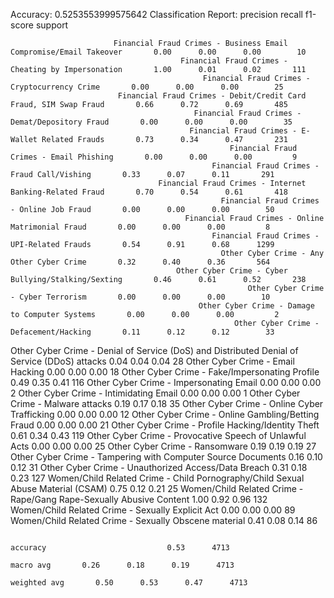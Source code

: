 Accuracy: 0.5253553999575642
Classification Report:
                                                                                              precision    recall  f1-score   support

                           Financial Fraud Crimes - Business Email Compromise/Email Takeover       0.00      0.00      0.00        10
                                          Financial Fraud Crimes - Cheating by Impersonation       1.00      0.01      0.02       111
                                               Financial Fraud Crimes - Cryptocurrency Crime       0.00      0.00      0.00        25
                            Financial Fraud Crimes - Debit/Credit Card Fraud, SIM Swap Fraud       0.66      0.72      0.69       485
                                             Financial Fraud Crimes - Demat/Depository Fraud       0.00      0.00      0.00        35
                                            Financial Fraud Crimes - E-Wallet Related Frauds       0.73      0.34      0.47       231
                                                     Financial Fraud Crimes - Email Phishing       0.00      0.00      0.00         9
                                                 Financial Fraud Crimes - Fraud Call/Vishing       0.33      0.07      0.11       291
                                     Financial Fraud Crimes - Internet Banking-Related Fraud       0.70      0.54      0.61       418
                                                   Financial Fraud Crimes - Online Job Fraud       0.00      0.00      0.00        50
                                           Financial Fraud Crimes - Online Matrimonial Fraud       0.00      0.00      0.00         8
                                                 Financial Fraud Crimes - UPI-Related Frauds       0.54      0.91      0.68      1299
                                                   Other Cyber Crime - Any Other Cyber Crime       0.32      0.40      0.36       564
                                         Other Cyber Crime - Cyber Bullying/Stalking/Sexting       0.46      0.61      0.52       238
                                                         Other Cyber Crime - Cyber Terrorism       0.00      0.00      0.00        10
                                              Other Cyber Crime - Damage to Computer Systems       0.00      0.00      0.00         2
                                                      Other Cyber Crime - Defacement/Hacking       0.11      0.12      0.12        33
Other Cyber Crime - Denial of Service (DoS) and Distributed Denial of Service (DDoS) attacks       0.04      0.04      0.04        28
                                                           Other Cyber Crime - Email Hacking       0.00      0.00      0.00        18
                                              Other Cyber Crime - Fake/Impersonating Profile       0.49      0.35      0.41       116
                                                     Other Cyber Crime - Impersonating Email       0.00      0.00      0.00         2
                                                      Other Cyber Crime - Intimidating Email       0.00      0.00      0.00         1
                                                         Other Cyber Crime - Malware attacks       0.19      0.17      0.18        35
                                                Other Cyber Crime - Online Cyber Trafficking       0.00      0.00      0.00        12
                                           Other Cyber Crime - Online Gambling/Betting Fraud       0.00      0.00      0.00        21
                                          Other Cyber Crime - Profile Hacking/Identity Theft       0.61      0.34      0.43       119
                                     Other Cyber Crime - Provocative Speech of Unlawful Acts       0.00      0.00      0.00        25
                                                              Other Cyber Crime - Ransomware       0.19      0.19      0.19        27
                                Other Cyber Crime - Tampering with Computer Source Documents       0.16      0.10      0.12        31
                                         Other Cyber Crime - Unauthorized Access/Data Breach       0.31      0.18      0.23       127
            Women/Child Related Crime - Child Pornography/Child Sexual Abuse Material (CSAM)       0.75      0.12      0.21        25
                         Women/Child Related Crime - Rape/Gang Rape-Sexually Abusive Content       1.00      0.92      0.96       132
                                           Women/Child Related Crime - Sexually Explicit Act       0.00      0.00      0.00        89
                                       Women/Child Related Crime - Sexually Obscene material       0.41      0.08      0.14        86

                                                                                    accuracy                           0.53      4713
                                                                                   macro avg       0.26      0.18      0.19      4713
                                                                                weighted avg       0.50      0.53      0.47      4713


